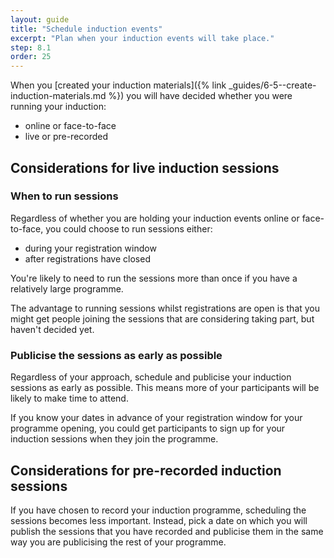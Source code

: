 ```yaml
---
layout: guide
title: "Schedule induction events"
excerpt: "Plan when your induction events will take place."
step: 8.1
order: 25
---
```


When you [created your induction materials]({% link _guides/6-5--create-induction-materials.md %}) you will have decided whether you were running your induction:

- online or face-to-face
- live or pre-recorded

## Considerations for live induction sessions

### When to run sessions

Regardless of whether you are holding your induction events online or face-to-face, you could choose to run sessions either:

- during your registration window
- after registrations have closed

You're likely to need to run the sessions more than once if you have a relatively large programme.

The advantage to running sessions whilst registrations are open is that you might get people joining the sessions that are considering taking part, but haven't decided yet.

### Publicise the sessions as early as possible

Regardless of your approach, schedule and publicise your induction sessions as early as possible. This means more of your participants will be likely to make time to attend.

If you know your dates in advance of your registration window for your programme opening, you could get participants to sign up for your induction sessions when they join the programme.

## Considerations for pre-recorded induction sessions

If you have chosen to record your induction programme, scheduling the sessions becomes less important. Instead, pick a date on which you will publish the sessions that you have recorded and publicise them in the same way you are publicising the rest of your programme.